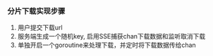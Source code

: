 ### 分片下载实现步骤
1. 用户提交下载url
2. 服务端生成一个随机key, 启用SSE捕获chan下载数据和监听取消下载
3. 单独开启一个goroutine来处理下载，并定时将下载数据传给chan